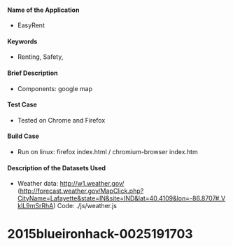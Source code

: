 
#### Name of the Application

* EasyRent

#### Keywords

* Renting, Safety, 

#### Brief Description

* Components: google map

#### Test Case

* Tested on Chrome and Firefox

#### Build Case

* Run on linux: firefox index.html / chromium-browser index.htm

#### Description of the Datasets Used

* Weather data: http://w1.weather.gov/ (http://forecast.weather.gov/MapClick.php?CityName=Lafayette&state=IN&site=IND&lat=40.4109&lon=-86.8707#.VklL9mSrRhA)
    Code: ./js/weather.js 



# 2015blueironhack-0025191703
